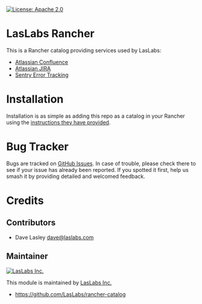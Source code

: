 [![License: Apache 2.0](https://img.shields.io/badge/license-Apache--2.0-blue.svg)](https://www.apache.org/licenses/LICENSE-2.0.html)

LasLabs Rancher
===============

This is a Rancher catalog providing services used by LasLabs:

* [Atlassian Confluence](/templates/confluence)
* [Atlassian JIRA](/templates/jira)
* [Sentry Error Tracking](/templates/sentry)

Installation
============

Installation is as simple as adding this repo as a catalog in your Rancher
using the [instructions they have provided](
http://rancher.com/docs/rancher/latest/en/catalog/#adding-catalogs).

Bug Tracker
===========

Bugs are tracked on [GitHub Issues](https://github.com/LasLabs/rancher-catalog/issues).
In case of trouble, please check there to see if your issue has already been reported.
If you spotted it first, help us smash it by providing detailed and welcomed feedback.

Credits
=======

Contributors
------------

* Dave Lasley <dave@laslabs.com>

Maintainer
----------

[![LasLabs Inc.](https://laslabs.com/logo.png)](https://laslabs.com)

This module is maintained by [LasLabs Inc.](https://laslabs.com)

* https://github.com/LasLabs/rancher-catalog
